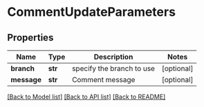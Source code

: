 # CommentUpdateParameters

## Properties
Name | Type | Description | Notes
------------ | ------------- | ------------- | -------------
**branch** | **str** | specify the branch to use | [optional] 
**message** | **str** | Comment message | [optional] 

[[Back to Model list]](../README.md#documentation-for-models) [[Back to API list]](../README.md#documentation-for-api-endpoints) [[Back to README]](../README.md)


